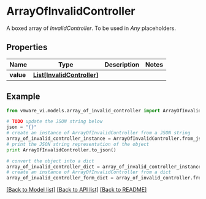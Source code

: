 # ArrayOfInvalidController

A boxed array of *InvalidController*. To be used in *Any* placeholders. 

## Properties
Name | Type | Description | Notes
------------ | ------------- | ------------- | -------------
**value** | [**List[InvalidController]**](InvalidController.md) |  | 

## Example

```python
from vmware_vi.models.array_of_invalid_controller import ArrayOfInvalidController

# TODO update the JSON string below
json = "{}"
# create an instance of ArrayOfInvalidController from a JSON string
array_of_invalid_controller_instance = ArrayOfInvalidController.from_json(json)
# print the JSON string representation of the object
print ArrayOfInvalidController.to_json()

# convert the object into a dict
array_of_invalid_controller_dict = array_of_invalid_controller_instance.to_dict()
# create an instance of ArrayOfInvalidController from a dict
array_of_invalid_controller_form_dict = array_of_invalid_controller.from_dict(array_of_invalid_controller_dict)
```
[[Back to Model list]](../README.md#documentation-for-models) [[Back to API list]](../README.md#documentation-for-api-endpoints) [[Back to README]](../README.md)


